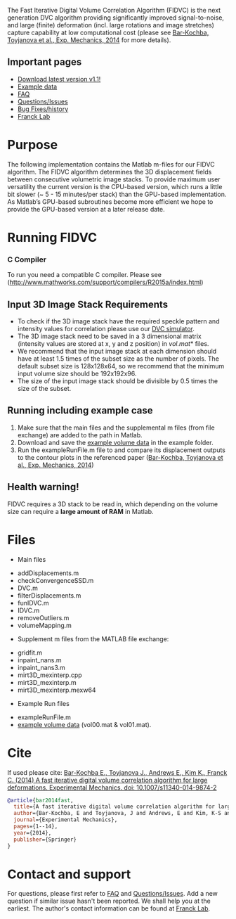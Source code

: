 The Fast Iterative Digital Volume Correlation Algorithm (FIDVC) is the next generation DVC algorithm providing significantly improved signal-to-noise, and large (finite) deformation (incl. large rotations and image stretches) capture capability at low computational cost (please see [Bar-Kochba, Toyjanova et al., Exp. Mechanics, 2014](http://link.springer.com/article/10.1007/s11340-014-9874-2?sa_campaign=email/event/articleAuthor/onlineFirst) for more details).

## Important pages
* [Download latest version v1.1!](https://github.com/FranckLab/FIDVC/releases)
* [Example data](http://franck.engin.brown.edu/~christianfranck/FranckLab/downloads/FIDVC.zip)
* [FAQ](https://github.com/FranckLab/FIDVC/blob/master/README.md#faq)
* [Questions/Issues](https://github.com/FranckLab/FIDVC/issues)
* [Bug Fixes/history](https://github.com/FranckLab/FIDVC/wiki/Bug-Fixes!)
* [Franck Lab](http://franck.engin.brown.edu)
 
# Purpose
The following implementation contains the Matlab m-files for our FIDVC algorithm. The FIDVC algorithm determines the 3D displacement fields between consecutive volumetric image stacks. To provide maximum user versatility the current version is the CPU-based version, which runs a little bit slower (~ 5 - 15 minutes/per stack) than the GPU-based implementation. As Matlab’s GPU-based subroutines become more efficient we hope to provide the GPU-based version at a later release date. 

# Running FIDVC

### C Compiler
To run you need a compatible C compiler. Please see
(http://www.mathworks.com/support/compilers/R2015a/index.html)

## Input 3D Image Stack Requirements
* To check if the 3D image stack have the required speckle pattern and intensity values for correlation please use our [DVC simulator](https://github.com/FranckLab/DVC-Simulator).
* The 3D image stack need to be saved in a 3 dimensional matrix (intensity values are stored at x, y and z position) in **vol*.mat** files.  
* We recommend that the input image stack at each dimension should have at least 1.5 times of the subset size as the number of pixels. The default subset size is 128x128x64, so we recommend that the minimum input volume size should be 192x192x96.
* The size of the input image stack should be divisible by 0.5 times the size of the subset. 

## Running including example case
1. Make sure that the main files and the supplemental m files (from file exchange) are added to the path in Matlab.
2. Download and save the [example volume data](http://franck.engin.brown.edu/~christianfranck/FranckLab/downloads/FIDVC.zip) in the example folder. 
3. Run the exampleRunFile.m file to and compare its displacement outputs to the contour plots in the referenced paper ([Bar-Kochba, Toyjanova et al., Exp. Mechanics, 2014](http://link.springer.com/article/10.1007/s11340-014-9874-2?sa_campaign=email/event/articleAuthor/onlineFirst))

## Health warning!
FIDVC requires a 3D stack to be read in, which depending on the volume size can require a **large amount of RAM** in Matlab.

# Files
* Main files
 - addDisplacements.m
 - checkConvergenceSSD.m
 - DVC.m
 - filterDisplacements.m
 - funIDVC.m
 - IDVC.m
 - removeOutliers.m
 - volumeMapping.m

* Supplement m files from the MATLAB file exchange:
 - gridfit.m
 - inpaint_nans.m
 - inpaint_nans3.m
 - mirt3D_mexinterp.cpp
 - mirt3D_mexinterp.m
 - mirt3D_mexinterp.mexw64

* Example Run files
 - exampleRunFile.m
 - [example volume data](http://franck.engin.brown.edu/~christianfranck/FranckLab/downloads/FIDVC.zip) (vol00.mat & vol01.mat).

# Cite
If used please cite:
[Bar-Kochba E., Toyjanova J., Andrews E., Kim K., Franck C. (2014) A fast iterative digital volume correlation algorithm for large deformations. Experimental Mechanics. doi: 10.1007/s11340-014-9874-2](http://link.springer.com/article/10.1007/s11340-014-9874-2?sa_campaign=email/event/articleAuthor/onlineFirst)

```bibtex
@article{bar2014fast,
  title={A fast iterative digital volume correlation algorithm for large deformations},
  author={Bar-Kochba, E and Toyjanova, J and Andrews, E and Kim, K-S and Franck, C},
  journal={Experimental Mechanics},
  pages={1--14},
  year={2014},
  publisher={Springer}
}
```

# Contact and support
For questions, please first refer to [FAQ](https://github.com/FranckLab/FIDVC#FAQ) and [Questions/Issues](https://github.com/FranckLab/FIDVC/issues). Add a new question if similar issue hasn't been reported. We shall help you at the earliest. The author's contact information can be found at [Franck Lab](http://franck.engin.brown.edu).
